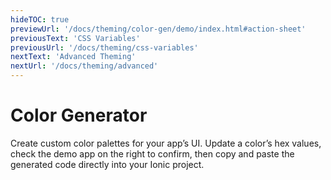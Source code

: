 ```yaml
---
hideTOC: true
previewUrl: '/docs/theming/color-gen/demo/index.html#action-sheet'
previousText: 'CSS Variables'
previousUrl: '/docs/theming/css-variables'
nextText: 'Advanced Theming'
nextUrl: '/docs/theming/advanced'
---
```


# Color Generator

<p class="intro" markdown="1">
Create custom color palettes for your app’s UI. Update a color’s hex values, check the demo app on the right to confirm, then copy and paste the generated code directly into your Ionic project.
</p>

<color-generator></color-generator>
